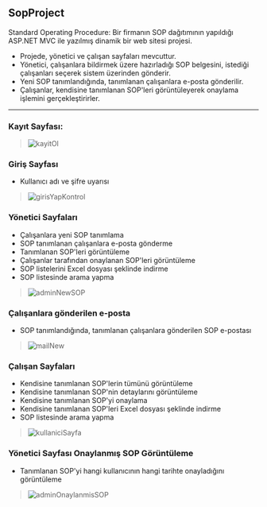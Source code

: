 ## SopProject
 Standard Operating Procedure: Bir firmanın SOP dağıtımının yapıldığı ASP.NET MVC ile yazılmış dinamik bir web sitesi projesi.
 
 - Projede, yönetici ve çalışan sayfaları mevcuttur. 
 - Yönetici, çalışanlara bildirmek üzere hazırladığı SOP belgesini, istediği çalışanları seçerek sistem üzerinden gönderir.
 - Yeni SOP tanımlandığında, tanımlanan çalışanlara e-posta gönderilir.
 - Çalışanlar, kendisine tanımlanan SOP'leri görüntüleyerek onaylama işlemini gerçekleştirirler.

-------------------------------------------------------------------------------------------------------------------------------------------------------------------

### Kayıt Sayfası:

> ![kayitOl](https://user-images.githubusercontent.com/46132459/118275269-e39e5800-b4ce-11eb-89a8-95d8091af5bc.gif)

### Giriş Sayfası 
  + Kullanıcı adı ve şifre uyarısı
  
> ![girisYapKontrol](https://user-images.githubusercontent.com/46132459/118275500-2829f380-b4cf-11eb-81fc-e9c230b8ced1.gif)

### Yönetici Sayfaları
  + Çalışanlara yeni SOP tanımlama
  + SOP tanımlanan çalışanlara e-posta gönderme
  + Tanımlanan SOP'leri görüntüleme
  + Çalışanlar tarafından onaylanan SOP'leri görüntüleme
  + SOP listelerini Excel dosyası şeklinde indirme
  + SOP listesinde arama yapma

> ![adminNewSOP](https://user-images.githubusercontent.com/46132459/118275887-ad150d00-b4cf-11eb-9bcd-1a4a1903a70d.gif)

### Çalışanlara gönderilen e-posta
  + SOP tanımlandığında, tanımlanan çalışanlara gönderilen SOP e-postası

> ![mailNew](https://user-images.githubusercontent.com/46132459/118276615-886d6500-b4d0-11eb-8faf-96aa44a5f3d2.jpg)

### Çalışan Sayfaları
  + Kendisine tanımlanan SOP'lerin tümünü görüntüleme
  + Kendisine tanımlanan SOP'nin detaylarını görüntüleme
  + Kendisine tanımlanan SOP'yi onaylama
  + Kendisine tanımlanan SOP'leri Excel dosyası şeklinde indirme
  + SOP listesinde arama yapma

> ![kullaniciSayfa](https://user-images.githubusercontent.com/46132459/118276940-ea2dcf00-b4d0-11eb-95bd-9f594a18a6d4.gif)

### Yönetici Sayfası Onaylanmış SOP Görüntüleme
  + Tanımlanan SOP'yi hangi kullanıcının hangi tarihte onayladığını görüntüleme

> ![adminOnaylanmisSOP](https://user-images.githubusercontent.com/46132459/118277415-717b4280-b4d1-11eb-80be-f113bbe9ff06.gif) 
